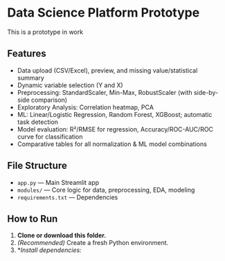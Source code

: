 # Data Science Platform Prototype
This is a prototype in work

## Features

- Data upload (CSV/Excel), preview, and missing value/statistical summary
- Dynamic variable selection (Y and X)
- Preprocessing: StandardScaler, Min-Max, RobustScaler (with side-by-side comparison)
- Exploratory Analysis: Correlation heatmap, PCA
- ML: Linear/Logistic Regression, Random Forest, XGBoost; automatic task detection
- Model evaluation: R²/RMSE for regression, Accuracy/ROC-AUC/ROC curve for classification
- Comparative tables for all normalization & ML model combinations

## File Structure

- `app.py` — Main Streamlit app
- `modules/` — Core logic for data, preprocessing, EDA, modeling
- `requirements.txt` — Dependencies

## How to Run

1. **Clone or download this folder.**
2. *(Recommended)* Create a fresh Python environment.
3. **Install dependencies:*
